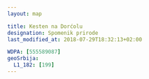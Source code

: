 ```yaml
---
layout: map

title: Kesten na Dorćolu
designation: Spomenik prirode
last_modified_at: 2018-07-29T18:32:13+02:00

WDPA: [555589087]
geoSrbija:
  L1_182: [199]
---
```

